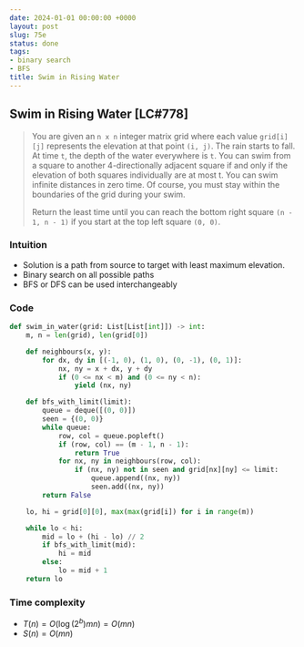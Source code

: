```yaml
---
date: 2024-01-01 00:00:00 +0000
layout: post
slug: 75e
status: done
tags:
- binary search
- BFS
title: Swim in Rising Water
---
```


## Swim in Rising Water [LC#778]
> You are given an `n x n` integer matrix grid where each value `grid[i][j]` represents the elevation at that point `(i, j)`. The rain starts to fall. At time `t`, the depth of the water everywhere is `t`. You can swim from a square to another 4-directionally adjacent square if and only if the elevation of both squares individually are at most t. You can swim infinite distances in zero time. Of course, you must stay within the boundaries of the grid during your swim.
>
> Return the least time until you can reach the bottom right square `(n - 1, n - 1)` if you start at the top left square `(0, 0)`.

### Intuition
- Solution is a path from source to target with least maximum elevation.
- Binary search on all possible paths 
- BFS or DFS can be used interchangeably

### Code
```python
def swim_in_water(grid: List[List[int]]) -> int:
    m, n = len(grid), len(grid[0])

    def neighbours(x, y):
        for dx, dy in [(-1, 0), (1, 0), (0, -1), (0, 1)]:
            nx, ny = x + dx, y + dy
            if (0 <= nx < m) and (0 <= ny < n):
                yield (nx, ny)

    def bfs_with_limit(limit):
        queue = deque([(0, 0)])
        seen = {(0, 0)}
        while queue:
            row, col = queue.popleft()
            if (row, col) == (m - 1, n - 1):
                return True
            for nx, ny in neighbours(row, col):
                if (nx, ny) not in seen and grid[nx][ny] <= limit:
                    queue.append((nx, ny))
                    seen.add((nx, ny))
        return False

    lo, hi = grid[0][0], max(max(grid[i]) for i in range(m))

    while lo < hi:
        mid = lo + (hi - lo) // 2
        if bfs_with_limit(mid):
            hi = mid
        else:
            lo = mid + 1
    return lo
```

### Time complexity
- $T(n) = O(\log(2^b) mn) = O(mn)$
- $S(n) = O(mn)$